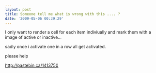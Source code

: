 ```yaml
---
layout: post
title: Someone tell me what is wrong with this .... ?
date: '2009-05-06 00:39:29'
---
```


I only want to render a cell for each item indiviually and mark them with a image of active or inactive...

sadly once i activate one in a row all get activated.

please help

<a href="http://pastebin.ca/1413750">http://pastebin.ca/1413750</a>